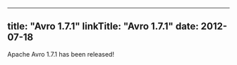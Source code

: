 
---
title: "Avro 1.7.1"
linkTitle: "Avro 1.7.1"
date: 2012-07-18
---

Apache Avro 1.7.1 has been released!
